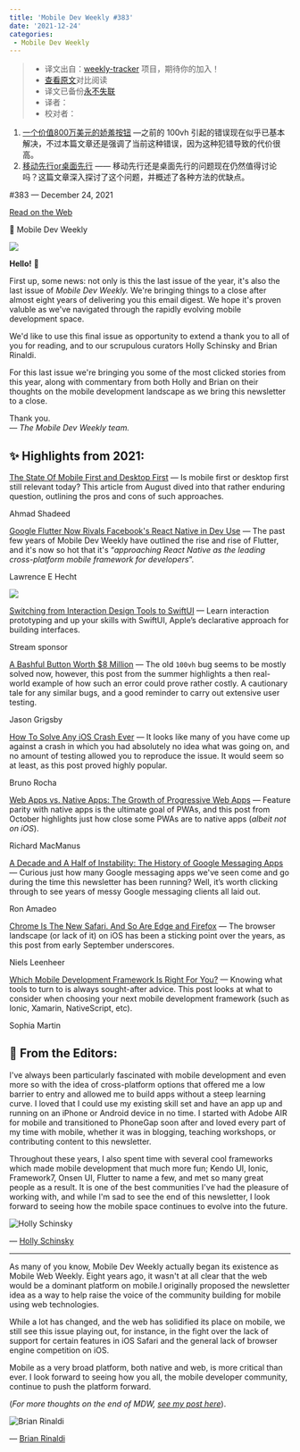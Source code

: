 ```yaml
---
title: 'Mobile Dev Weekly #383'
date: '2021-12-24'
categories:
 - Mobile Dev Weekly
---
```

> * 译文出自：[weekly-tracker](https://github.com/FEDarling/weekly-tracker) 项目，期待你的加入！
> * [查看原文](https://mobiledevweekly.com/link/117934/web)对比阅读
> * 译文已备份[永不失联]()
> * 译者：
> * 校对者：

1. [一个价值800万美元的娇羞按钮](./bashful_button.md) —之前的 100vh 引起的错误现在似乎已基本解决，不过本篇文章还是强调了当前这种错误，因为这种犯错导致的代价很高。
2. [移动先行or桌面先行](./modile_first_or_desktop_first.md) —— 移动先行还是桌面先行的问题现在仍然值得讨论吗？这篇文章深入探讨了这个问题，并概述了各种方法的优缺点。

#​383 — December 24, 2021

[Read on the Web](https://mobiledevweekly.com/link/117934/web)

📱 Mobile Dev Weekly

![](https://res.cloudinary.com/cpress/image/upload/w_1280,e_sharpen:60/v1640085844/d0ij38zabov39wxc002r.jpg)

**Hello!** 👋  
  
First up, some news: not only is this the last issue of the year, it's also the last issue of _Mobile Dev Weekly._ We're bringing things to a close after almost eight years of delivering you this email digest. We hope it's proven valuble as we've navigated through the rapidly evolving mobile development space.  
  
We'd like to use this final issue as opportunity to extend a thank you to all of you for reading, and to our scrupulous curators Holly Schinsky and Brian Rinaldi.  
  
For this last issue we're bringing you some of the most clicked stories from this year, along with commentary from both Holly and Brian on their thoughts on the mobile development landscape as we bring this newsletter to a close.  
  
Thank you.  
_— The Mobile Dev Weekly team._

✨ Highlights from 2021:
-----------------------

[The State Of Mobile First and Desktop First](https://mobiledevweekly.com/link/117935/web) — Is mobile first or desktop first still relevant today? This article from August dived into that rather enduring question, outlining the pros and cons of such approaches.

Ahmad Shadeed

[Google Flutter Now Rivals Facebook's React Native in Dev Use](https://mobiledevweekly.com/link/117936/web) — The past few years of Mobile Dev Weekly have outlined the rise and rise of Flutter, and it's now so hot that it's “_approaching React Native as the leading cross-platform mobile framework for developers_”.

Lawrence E Hecht

[![](https://copm.s3.amazonaws.com/cf64df3e.png)](https://mobiledevweekly.com/link/117937/web)

[Switching from Interaction Design Tools to SwiftUI](https://mobiledevweekly.com/link/117937/web) — Learn interaction prototyping and up your skills with SwiftUI, Apple’s declarative approach for building interfaces.

Stream sponsor

[A Bashful Button Worth $8 Million](https://mobiledevweekly.com/link/117938/web) — The old `100vh` bug seems to be mostly solved now, however, this post from the summer highlights a then real-world example of how such an error could prove rather costly. A cautionary tale for any similar bugs, and a good reminder to carry out extensive user testing.

Jason Grigsby

[How To Solve Any iOS Crash Ever](https://mobiledevweekly.com/link/117939/web) — It looks like many of you have come up against a crash in which you had absolutely no idea what was going on, and no amount of testing allowed you to reproduce the issue. It would seem so at least, as this post proved highly popular.

Bruno Rocha

[Web Apps vs. Native Apps: The Growth of Progressive Web Apps](https://mobiledevweekly.com/link/117940/web) — Feature parity with native apps is the ultimate goal of PWAs, and this post from October highlights just how close some PWAs are to native apps (_albeit not on iOS_).

Richard MacManus

[A Decade and A Half of Instability: The History of Google Messaging Apps](https://mobiledevweekly.com/link/117941/web) — Curious just how many Google messaging apps we've seen come and go during the time this newsletter has been running? Well, it’s worth clicking through to see years of messy Google messaging clients all laid out.

Ron Amadeo

[Chrome Is The New Safari. And So Are Edge and Firefox](https://mobiledevweekly.com/link/117942/web) — The browser landscape (or lack of it) on iOS has been a sticking point over the years, as this post from early September underscores.

Niels Leenheer

[Which Mobile Development Framework Is Right For You?](https://mobiledevweekly.com/link/117943/web) — Knowing what tools to turn to is always sought-after advice. This post looks at what to consider when choosing your next mobile development framework (such as Ionic, Xamarin, NativeScript, etc).

Sophia Martin

📝 From the Editors:
--------------------

I've always been particularly fascinated with mobile development and even more so with the idea of cross-platform options that offered me a low barrier to entry and allowed me to build apps without a steep learning curve. I loved that I could use my existing skill set and have an app up and running on an iPhone or Android device in no time. I started with Adobe AIR for mobile and transitioned to PhoneGap soon after and loved every part of my time with mobile, whether it was in blogging, teaching workshops, or contributing content to this newsletter.

Throughout these years, I also spent time with several cool frameworks which made mobile development that much more fun; Kendo UI, Ionic, Framework7, Onsen UI, Flutter to name a few, and met so many great people as a result. It is one of the best communities I've had the pleasure of working with, and while I'm sad to see the end of this newsletter, I look forward to seeing how the mobile space continues to evolve into the future.

![Holly Schinsky](https://cooperpress.s3.amazonaws.com/devgirlfl.png)

— [Holly Schinsky](https://mobiledevweekly.com/link/117944/web)

* * *

As many of you know, Mobile Dev Weekly actually began its existence as Mobile Web Weekly. Eight years ago, it wasn't at all clear that the web would be a dominant platform on mobile.I originally proposed the newsletter idea as a way to help raise the voice of the community building for mobile using web technologies.

While a lot has changed, and the web has solidified its place on mobile, we still see this issue playing out, for instance, in the fight over the lack of support for certain features in iOS Safari and the general lack of browser engine competition on iOS.

Mobile as a very broad platform, both native and web, is more critical than ever. I look forward to seeing how you all, the mobile developer community, continue to push the platform forward.

(_For more thoughts on the end of MDW, [see my post here](https://mobiledevweekly.com/link/117945/web)_).

![Brian Rinaldi](https://res.cloudinary.com/cpress/image/upload/v1588238014/z8mlji6ak1lum6l9pwu1.jpg)

— [Brian Rinaldi](https://mobiledevweekly.com/link/117946/web)